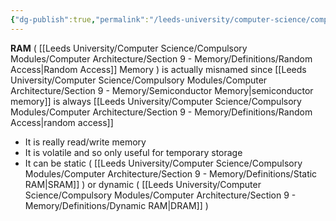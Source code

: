 ```yaml
---
{"dg-publish":true,"permalink":"/leeds-university/computer-science/compulsory-modules/computer-architecture/section-9-memory/definitions/ram/","tags":["Definition"]}
---
```


**RAM** ( [[Leeds University/Computer Science/Compulsory Modules/Computer Architecture/Section 9 - Memory/Definitions/Random Access\|Random Access]] Memory ) is actually misnamed since [[Leeds University/Computer Science/Compulsory Modules/Computer Architecture/Section 9 - Memory/Semiconductor Memory\|semiconductor memory]] is always [[Leeds University/Computer Science/Compulsory Modules/Computer Architecture/Section 9 - Memory/Definitions/Random Access\|random access]]
- It is really read/write memory
- It is volatile and so only useful for temporary storage
- It can be static ( [[Leeds University/Computer Science/Compulsory Modules/Computer Architecture/Section 9 - Memory/Definitions/Static RAM\|SRAM]] ) or dynamic ( [[Leeds University/Computer Science/Compulsory Modules/Computer Architecture/Section 9 - Memory/Definitions/Dynamic RAM\|DRAM]] )
